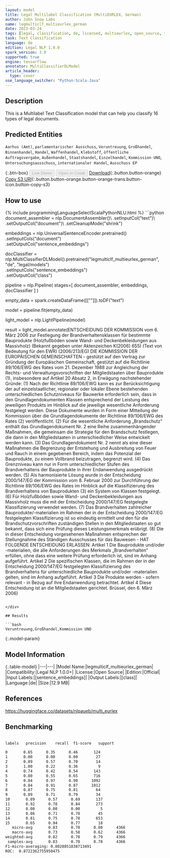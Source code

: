 ```yaml
---
layout: model
title: Legal Multilabel Classification (MultiEURLEX, German)
author: John Snow Labs
name: legmulticlf_multieurlex_german
date: 2023-03-24
tags: [legal, classification, de, licensed, multieurlex, open_source, tensorflow]
task: Text Classification
language: de
edition: Legal NLP 1.0.0
spark_version: 3.0
supported: true
engine: tensorflow
annotator: MultiClassifierDLModel
article_header:
  type: cover
use_language_switcher: "Python-Scala-Java"
---
```


## Description

This is a Multilabel Text Classification model that can help you classify 16 types of legal documents.

## Predicted Entities

`Aarhus (Amt)`, `parlamentarischer Ausschuss`, `Veruntreuung`, `Großhandel`, `Binnenhandel`, `Handel`, `Waffenhandel`, `Klebstoff`, `öffentliche Auftragsvergabe`, `Außenhandel`, `Staatshandel`, `Einzelhandel`, `Kommission UNO`, `Untersuchungsausschuss`, `internationaler Handel`, `Ausschuss EP`

{:.btn-box}
<button class="button button-orange" disabled>Live Demo</button>
<button class="button button-orange" disabled>Open in Colab</button>
[Download](https://s3.amazonaws.com/auxdata.johnsnowlabs.com/public/models/legmulticlf_multieurlex_german_de_1.0.0_3.0_1679669521877.zip){:.button.button-orange}
[Copy S3 URI](s3://auxdata.johnsnowlabs.com/public/models/legmulticlf_multieurlex_german_de_1.0.0_3.0_1679669521877.zip){:.button.button-orange.button-orange-trans.button-icon.button-copy-s3}

## How to use



<div class="tabs-box" markdown="1">
{% include programmingLanguageSelectScalaPythonNLU.html %}
```python
document_assembler = nlp.DocumentAssembler()\
    .setInputCol("text")\
    .setOutputCol("document")\
    .setCleanupMode("shrink")

embeddings = nlp.UniversalSentenceEncoder.pretrained()\
    .setInputCols("document")\
    .setOutputCol("sentence_embeddings")

docClassifier = nlp.MultiClassifierDLModel().pretrained("legmulticlf_multieurlex_german", "de", "legal/models")\
    .setInputCols("sentence_embeddings") \
    .setOutputCol("class")

pipeline = nlp.Pipeline(
    stages=[
        document_assembler,
        embeddings,
        docClassifier
    ]
)

empty_data = spark.createDataFrame([[""]]).toDF("text")

model = pipeline.fit(empty_data)

light_model = nlp.LightPipeline(model)

result = light_model.annotate(ENTSCHEIDUNG DER KOMMISSION
vom 6. März 2006
zur Festlegung der Brandverhaltensklassen für bestimmte Bauprodukte (Holzfußböden sowie Wand- und Deckenbekleidungen aus Massivholz)
(Bekannt gegeben unter Aktenzeichen K(2006) 655)
(Text von Bedeutung für den EWR)
(2006/213/EG)
DIE KOMMISSION DER EUROPÄISCHEN GEMEINSCHAFTEN -
gestützt auf den Vertrag zur Gründung der Europäischen Gemeinschaft,
gestützt auf die Richtlinie 89/106/EWG des Rates vom 21. Dezember 1988 zur Angleichung der Rechts- und Verwaltungsvorschriften der Mitgliedstaaten über Bauprodukte (1), insbesondere auf Artikel 20 Absatz 2,
in Erwägung nachstehender Gründe:
(1)
Nach der Richtlinie 89/106/EWG kann es zur Berücksichtigung der auf einzelstaatlicher, regionaler oder lokaler Ebene bestehenden unterschiedlichen Schutzniveaus für Bauwerke erforderlich sein, dass in den Grundlagendokumenten Klassen entsprechend der Leistung des jeweiligen Produkts im Hinblick auf die jeweilige wesentliche Anforderung festgelegt werden. Diese Dokumente wurden in Form einer Mitteilung der Kommission über die Grundlagendokumente der Richtlinie 89/106/EWG des Rates (2) veröffentlicht.
(2)
Für die wesentliche Anforderung „Brandschutz“ enthält das Grundlagendokument Nr. 2 eine Reihe zusammenhängender Maßnahmen, die gemeinsam die Strategie für den Brandschutz festlegen, die dann in den Mitgliedstaaten in unterschiedlicher Weise entwickelt werden kann.
(3)
Das Grundlagendokument Nr. 2 nennt als eine dieser Maßnahmen die Begrenzung der Entstehung und Ausbreitung von Feuer und Rauch in einem gegebenen Bereich, indem das Potenzial der Bauprodukte, zu einem Vollbrand beizutragen, begrenzt wird.
(4)
Das Grenzniveau kann nur in Form unterschiedlicher Stufen des Brandverhaltens der Bauprodukte in ihrer Endanwendung ausgedrückt werden.
(5)
Als harmonisierte Lösung wurde in der Entscheidung 2000/147/EG der Kommission vom 8. Februar 2000 zur Durchführung der Richtlinie 89/106/EWG des Rates im Hinblick auf die Klassifizierung des Brandverhaltens von Bauprodukten (3) ein System von Klassen festgelegt.
(6)
Für Holzfußböden sowie Wand- und Deckenbekleidungen aus Massivholz muss die mit der Entscheidung 2000/147/EG festgelegte Klassifizierung verwendet werden.
(7)
Das Brandverhalten zahlreicher Bauprodukte/-materialien im Rahmen der in der Entscheidung 2000/147/EG festgelegten Klassifizierung ist so eindeutig ermittelt und den für die Brandschutzvorschriften zuständigen Stellen in den Mitgliedstaaten so gut bekannt, dass sich eine Prüfung dieses Leistungsmerkmals erübrigt.
(8)
Die in dieser Entscheidung vorgesehenen Maßnahmen entsprechen der Stellungnahme des Ständigen Ausschusses für das Bauwesen -
HAT FOLGENDE ENTSCHEIDUNG ERLASSEN:
Artikel 1
Die Bauprodukte und/oder -materialien, die alle Anforderungen des Merkmals „Brandverhalten“ erfüllen, ohne dass eine weitere Prüfung erforderlich ist, sind im Anhang aufgeführt.
Artikel 2
Die spezifischen Klassen, die im Rahmen der in der Entscheidung 2000/147/EG festgelegten Klassifizierung des Brandverhaltens für unterschiedliche Bauprodukte und/oder -materialien gelten, sind im Anhang aufgeführt.
Artikel 3
Die Produkte werden - sofern relevant - in Bezug auf ihre Endanwendung betrachtet.
Artikel 4
Diese Entscheidung ist an die Mitgliedstaaten gerichtet.
Brüssel, den 6. März 2006)

```

</div>

## Results

```bash
Veruntreuung,Großhandel,Kommission UNO
```

{:.model-param}
## Model Information

{:.table-model}
|---|---|
|Model Name:|legmulticlf_multieurlex_german|
|Compatibility:|Legal NLP 1.0.0+|
|License:|Open Source|
|Edition:|Official|
|Input Labels:|[sentence_embeddings]|
|Output Labels:|[class]|
|Language:|de|
|Size:|12.9 MB|

## References

https://huggingface.co/datasets/nlpaueb/multi_eurlex

## Benchmarking

```bash
 
labels   precision    recall  f1-score   support

0       0.65      0.35      0.46       124
1       0.00      0.00      0.00        27
2       0.89      0.57      0.70        14
3       1.00      0.22      0.36         9
4       0.74      0.42      0.54       143
5       0.80      0.55      0.65       716
6       0.84      0.97      0.90      1092
7       0.84      0.91      0.87      1012
8       0.87      0.75      0.81        64
9       0.89      0.71      0.79        34
10       0.89      0.57      0.69       137
11       0.92      0.78      0.84       273
12       0.00      0.00      0.00         5
13       0.86      0.71      0.78        45
14       0.81      0.75      0.78       653
15       0.65      0.94      0.77        18
   micro-avg       0.83      0.78      0.80      4366
   macro-avg       0.73      0.58      0.62      4366
weighted-avg       0.82      0.78      0.79      4366
 samples-avg       0.83      0.78      0.78      4366
F1-micro-averaging: 0.8028851838713491
ROC:  0.8722362755950475

```